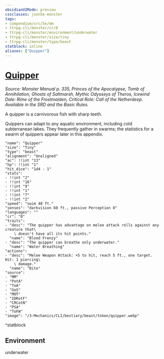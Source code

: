 ```yaml
---
obsidianUIMode: preview
cssclasses: json5e-monster
tags:
- compendium/src/5e/mm
- ttrpg-cli/monster/cr/0
- ttrpg-cli/monster/environment/underwater
- ttrpg-cli/monster/size/tiny
- ttrpg-cli/monster/type/beast
statblock: inline
aliases: ["Quipper"]
---
```

# [Quipper](3-Mechanics\CLI\bestiary\beast/quipper.md)
*Source: Monster Manual p. 335, Princes of the Apocalypse, Tomb of Annihilation, Ghosts of Saltmarsh, Mythic Odysseys of Theros, Icewind Dale: Rime of the Frostmaiden, Critical Role: Call of the Netherdeep. Available in the SRD and the Basic Rules.*  

A quipper is a carnivorous fish with sharp teeth.

Quippers can adapt to any aquatic environment, including cold subterranean lakes. They frequently gather in swarms; the statistics for a swarm of quippers appear later in this appendix.

```statblock
"name": "Quipper"
"size": "Tiny"
"type": "beast"
"alignment": "Unaligned"
"ac": !!int "13"
"hp": !!int "1"
"hit_dice": "1d4 - 1"
"stats":
- !!int "2"
- !!int "16"
- !!int "9"
- !!int "1"
- !!int "7"
- !!int "2"
"speed": "swim 40 ft."
"senses": "darkvision 60 ft., passive Perception 8"
"languages": ""
"cr": "0"
"traits":
- "desc": "The quipper has advantage on melee attack rolls against any creature that\
    \ doesn't have all its hit points."
  "name": "Blood Frenzy"
- "desc": "The quipper can breathe only underwater."
  "name": "Water Breathing"
"actions":
- "desc": "Melee Weapon Attack: +5 to hit, reach 5 ft., one target. Hit: 1 piercing\
    \ damage."
  "name": "Bite"
"source":
- "MM"
- "PotA"
- "ToA"
- "GoS"
- "MOT"
- "IDRotF"
- "CRCotN"
- "PSA"
- "ToFW"
"image": "/3-Mechanics/CLI/bestiary/beast/token/quipper.webp"
```
^statblock

## Environment

underwater